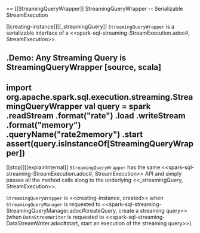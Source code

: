== [[StreamingQueryWrapper]] StreamingQueryWrapper -- Serializable StreamExecution

[[creating-instance]][[_streamingQuery]]
`StreamingQueryWrapper` is a serializable interface of a <<spark-sql-streaming-StreamExecution.adoc#, StreamExecution>>.

.Demo: Any Streaming Query is StreamingQueryWrapper
[source, scala]
----
import org.apache.spark.sql.execution.streaming.StreamingQueryWrapper
val query = spark
  .readStream
  .format("rate")
  .load
  .writeStream
  .format("memory")
  .queryName("rate2memory")
  .start
assert(query.isInstanceOf[StreamingQueryWrapper])
----

[[stop]][[explainInternal]]
`StreamingQueryWrapper` has the same <<spark-sql-streaming-StreamExecution.adoc#, StreamExecution>> API and simply passes all the method calls along to the underlying <<_streamingQuery, StreamExecution>>.

`StreamingQueryWrapper` is <<creating-instance, created>> when `StreamingQueryManager` is requested to <<spark-sql-streaming-StreamingQueryManager.adoc#createQuery, create a streaming query>> (when `DataStreamWriter` is requested to <<spark-sql-streaming-DataStreamWriter.adoc#start, start an execution of the streaming query>>).
